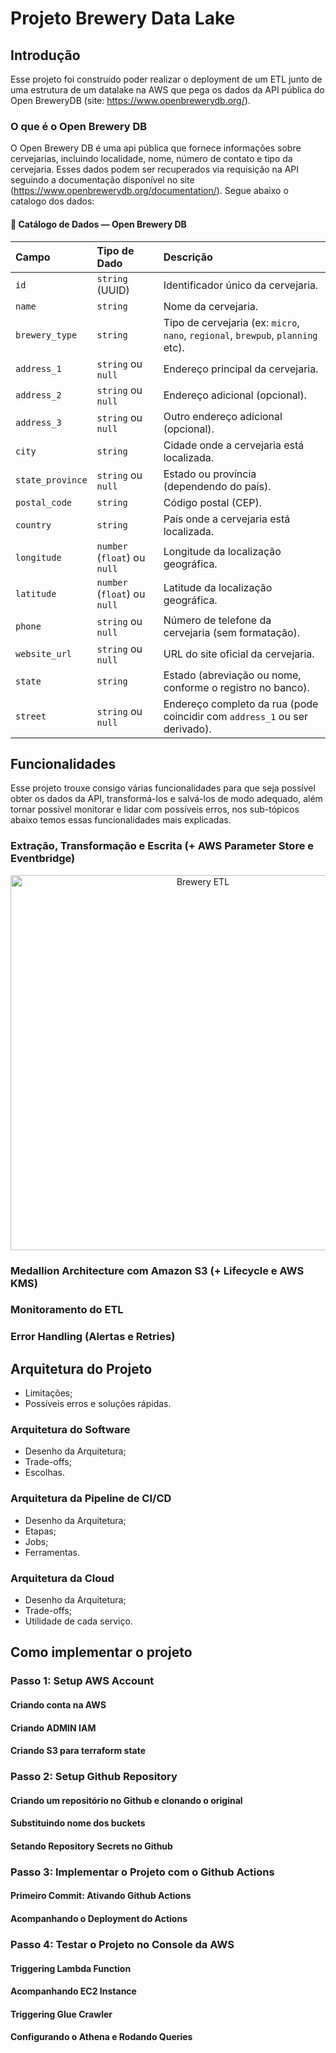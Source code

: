 # Projeto Brewery Data Lake

## Introdução

Esse projeto foi construído poder realizar o deployment de um ETL junto de uma estrutura de um
datalake na AWS que pega os dados da API pública do Open BreweryDB (site: https://www.openbrewerydb.org/).

### O que é o Open Brewery DB

O Open Brewery DB é uma api pública que fornece informações sobre cervejarias, incluindo localidade, nome, número de contato e tipo da cervejaria.
Esses dados podem ser recuperados via requisição na API seguindo a documentação disponível no site (https://www.openbrewerydb.org/documentation/). Segue abaixo
o catalogo dos dados:

#### 📑 Catálogo de Dados — Open Brewery DB

| Campo            | Tipo de Dado                | Descrição                                                                 |
|:-----------------|:---------------------------|:--------------------------------------------------------------------------|
| `id`              | `string` (UUID)             | Identificador único da cervejaria.                                        |
| `name`            | `string`                    | Nome da cervejaria.                                                       |
| `brewery_type`    | `string`                    | Tipo de cervejaria (ex: `micro`, `nano`, `regional`, `brewpub`, `planning` etc). |
| `address_1`       | `string` ou `null`          | Endereço principal da cervejaria.                                         |
| `address_2`       | `string` ou `null`          | Endereço adicional (opcional).                                            |
| `address_3`       | `string` ou `null`          | Outro endereço adicional (opcional).                                      |
| `city`            | `string`                    | Cidade onde a cervejaria está localizada.                                 |
| `state_province`  | `string` ou `null`          | Estado ou província (dependendo do país).                                 |
| `postal_code`     | `string`                    | Código postal (CEP).                                                      |
| `country`         | `string`                    | País onde a cervejaria está localizada.                                   |
| `longitude`       | `number` (`float`) ou `null`| Longitude da localização geográfica.                                      |
| `latitude`        | `number` (`float`) ou `null`| Latitude da localização geográfica.                                       |
| `phone`           | `string` ou `null`          | Número de telefone da cervejaria (sem formatação).                        |
| `website_url`     | `string` ou `null`          | URL do site oficial da cervejaria.                                        |
| `state`           | `string`                    | Estado (abreviação ou nome, conforme o registro no banco).                |
| `street`          | `string` ou `null`          | Endereço completo da rua (pode coincidir com `address_1` ou ser derivado).|

## Funcionalidades

Esse projeto trouxe consigo várias funcionalidades para que seja possível obter os dados da API, transformá-los e salvá-los de modo adequado, além tornar possível monitorar e lidar com possíveis erros,
nos sub-tópicos abaixo temos essas funcionalidades mais explicadas.

### Extração, Transformação e Escrita (+ AWS Parameter Store e Eventbridge)

<p align="center">
  <img src="https://i.imgur.com/nsRcEKW.png" alt="Brewery ETL" width="600">
</p>



### Medallion Architecture com Amazon S3 (+ Lifecycle e AWS KMS)

### Monitoramento do ETL

### Error Handling (Alertas e Retries)

## Arquitetura do Projeto

- Limitações;
- Possíveis erros e soluções rápidas.

### Arquitetura do Software

- Desenho da Arquitetura;
- Trade-offs;
- Escolhas.

### Arquitetura da Pipeline de CI/CD

- Desenho da Arquitetura;
- Etapas;
- Jobs;
- Ferramentas.

### Arquitetura da Cloud

- Desenho da Arquitetura;
- Trade-offs;
- Utilidade de cada serviço.

## Como implementar o projeto

### Passo 1: Setup AWS Account

#### Criando conta na AWS

#### Criando ADMIN IAM

#### Criando S3 para terraform state

### Passo 2: Setup Github Repository

#### Criando um repositório no Github e clonando o original

#### Substituindo nome dos buckets

#### Setando Repository Secrets no Github

### Passo 3: Implementar o Projeto com o Github Actions

#### Primeiro Commit: Ativando Github Actions

#### Acompanhando o Deployment do Actions

### Passo 4: Testar o Projeto no Console da AWS

#### Triggering Lambda Function

#### Acompanhando EC2 Instance

#### Triggering Glue Crawler

#### Configurando o Athena e Rodando Queries
